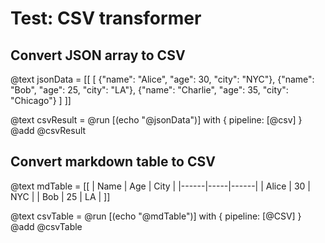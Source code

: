 # Test: CSV transformer

## Convert JSON array to CSV
@text jsonData = [[
[
  {"name": "Alice", "age": 30, "city": "NYC"},
  {"name": "Bob", "age": 25, "city": "LA"},
  {"name": "Charlie", "age": 35, "city": "Chicago"}
]
]]

@text csvResult = @run [(echo "@jsonData")] with { pipeline: [@csv] }
@add @csvResult

## Convert markdown table to CSV
@text mdTable = [[
| Name | Age | City |
|------|-----|------|
| Alice | 30 | NYC |
| Bob | 25 | LA |
]]

@text csvTable = @run [(echo "@mdTable")] with { pipeline: [@CSV] }
@add @csvTable